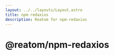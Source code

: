 ```yaml
---
layout: ../../layouts/Layout.astro
title: npm-redaxios
description: Reatom for npm-redaxios
---  
```

# @reatom/npm-redaxios
